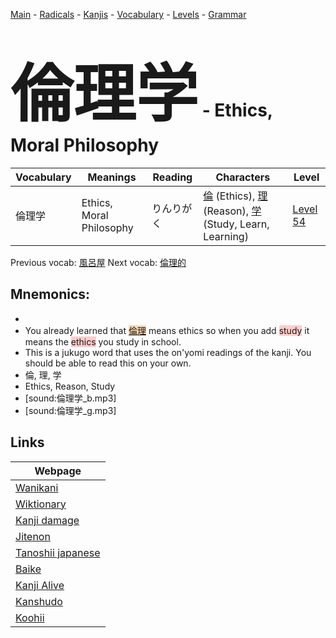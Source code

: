 <style> bigfont {font-size: 100px}</style>
[Main](../README.md) -
[Radicals](../radicals.md) -
[Kanjis](../kanjis.md) -
[Vocabulary](../vocabulary.md) -
[Levels](../levels.md) -
[Grammar](../grammar.md)
# <bigfont> 倫理学</bigfont> - Ethics, Moral Philosophy 

| Vocabulary | Meanings | Reading | Characters | Level |
| --- | --- | --- | --- | --- |
| 倫理学 | Ethics, Moral Philosophy | りんりがく |  [倫](../kanjis/倫.md) (Ethics), [理](../kanjis/理.md) (Reason), [学](../kanjis/学.md) (Study, Learn, Learning) | [Level 54](../levels/wk_level54.md) |

Previous vocab: [風呂屋](風呂屋.md) Next vocab: [倫理的](倫理的.md) 

## Mnemonics:

* 
* You already learned that <span style="background-color:#fed8b1"> [倫理](https://jisho.org/search/倫理)</span> means ethics so when you add <span style="background-color:#ffcccb"> study</span> it means the <span style="background-color:#ffcccb"> ethics</span> you study in school.
* This is a jukugo word that uses the on'yomi readings of the kanji. You should be able to read this on your own.
* 倫, 理, 学
* Ethics, Reason, Study
* [sound:倫理学_b.mp3]
* [sound:倫理学_g.mp3]


## Links 

| Webpage |
| --- |
| [Wanikani          ](https://www.wanikani.com/kanji/倫理学) |
| [Wiktionary        ](https://en.wiktionary.org/wiki/倫理学) |
| [Kanji damage      ](http://www.kanjidamage.com/kanji/search?utf8=✓&q=倫理学) |
| [Jitenon           ](https://jitenon.com/kanji/倫理学) |
| [Tanoshii japanese ](https://www.tanoshiijapanese.com/dictionary/kanji.cfm?k=倫理学) |
| [Baike             ](https://baike.baidu.com/item/倫理学) |
| [Kanji Alive       ](https://app.kanjialive.com/倫理学) |
| [Kanshudo          ](https://www.kanshudo.com/searchmn?q=倫理学) |
| [Koohii            ](https://kanji.koohii.com/study/kanji/倫理学) |
